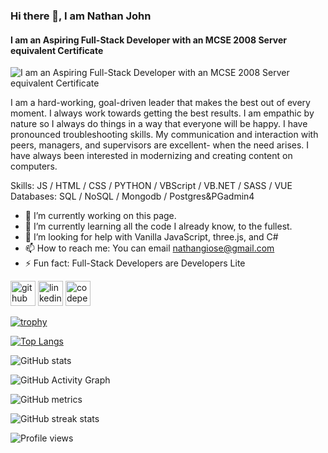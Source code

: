 ### Hi there 👋, I am Nathan John 
#### I am an Aspiring Full-Stack Developer with an MCSE 2008 Server equivalent Certificate
![I am an Aspiring Full-Stack Developer with an MCSE 2008 Server equivalent Certificate](https://media-exp1.licdn.com/dms/image/C4D16AQEhZyxsxo3ZjQ/profile-displaybackgroundimage-shrink_200_800/0/1627586149047?e=1633564800&v=beta&t=a86sLLmZGw0Ui8dMzM0vj1lmvdY54Pn_G7CfpIUbu_g)

I am a hard-working, goal-driven leader that makes the best out of every moment. I always work towards getting the best results. I am empathic by nature so I always do things in a way that everyone will be happy. I have pronounced troubleshooting skills. My communication and interaction with peers, managers, and supervisors are excellent- when the need arises. I have always been interested in modernizing and creating content on computers.

Skills: JS / HTML / CSS / PYTHON / VBScript / VB.NET / SASS / VUE 
Databases: SQL / NoSQL / Mongodb / Postgres&PGadmin4 



- 🔭 I’m currently working on this page. 
- 🌱 I’m currently learning all the code I already know, to the fullest. 
- 🤔 I’m looking for help with Vanilla JavaScript, three.js, and C# 
- 📫 How to reach me: You can email nathangiose@gmail.com 
- ⚡ Fun fact: Full-Stack Developers are Developers Lite 


[<img src='https://cdn.jsdelivr.net/npm/simple-icons@3.0.1/icons/github.svg' alt='github' height='40'>](https://github.com/nathangiose)  [<img src='https://cdn.jsdelivr.net/npm/simple-icons@3.0.1/icons/linkedin.svg' alt='linkedin' height='40'>](https://www.linkedin.com/in/www.linkedin.com/in/nathangiose/)  [<img src='https://cdn.jsdelivr.net/npm/simple-icons@3.0.1/icons/codepen.svg' alt='codepen' height='40'>](https://codepen.io/https://codepen.io/nathangiose)  

[![trophy](https://github-profile-trophy.vercel.app/?username=nathangiose)](https://github.com/ryo-ma/github-profile-trophy)

[![Top Langs](https://github-readme-stats.vercel.app/api/top-langs/?username=nathangiose)](https://github.com/anuraghazra/github-readme-stats)

![GitHub stats](https://github-readme-stats.vercel.app/api?username=nathangiose&show_icons=true)  

![GitHub Activity Graph](https://activity-graph.herokuapp.com/graph?username=nathangiose)  

![GitHub metrics](https://metrics.lecoq.io/nathangiose)  

![GitHub streak stats](https://github-readme-streak-stats.herokuapp.com/?user=nathangiose)  

![Profile views](https://gpvc.arturio.dev/nathangiose)  
